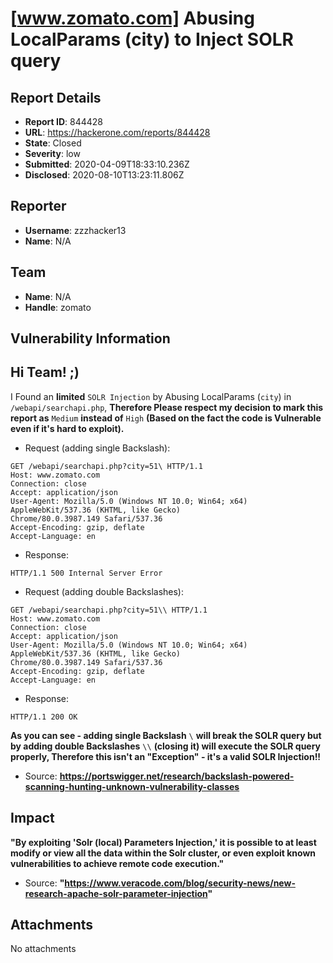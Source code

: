 # [www.zomato.com] Abusing LocalParams (city) to Inject SOLR query

## Report Details
- **Report ID**: 844428
- **URL**: https://hackerone.com/reports/844428
- **State**: Closed
- **Severity**: low
- **Submitted**: 2020-04-09T18:33:10.236Z
- **Disclosed**: 2020-08-10T13:23:11.806Z

## Reporter
- **Username**: zzzhacker13
- **Name**: N/A

## Team
- **Name**: N/A
- **Handle**: zomato

## Vulnerability Information
## Hi Team! ;)

I Found an **limited** ``SOLR Injection`` by Abusing LocalParams (``city``) in ``/webapi/searchapi.php``, **Therefore Please respect my decision to mark this report as** ``Medium`` **instead of** ``High`` **(Based on the fact the code is Vulnerable even if it's hard to exploit).**

- Request (adding single Backslash):

```http
GET /webapi/searchapi.php?city=51\ HTTP/1.1
Host: www.zomato.com
Connection: close
Accept: application/json
User-Agent: Mozilla/5.0 (Windows NT 10.0; Win64; x64) AppleWebKit/537.36 (KHTML, like Gecko)
Chrome/80.0.3987.149 Safari/537.36
Accept-Encoding: gzip, deflate
Accept-Language: en
```

- Response:

```http
HTTP/1.1 500 Internal Server Error
```
- Request (adding double Backslashes):

```http
GET /webapi/searchapi.php?city=51\\ HTTP/1.1
Host: www.zomato.com
Connection: close
Accept: application/json
User-Agent: Mozilla/5.0 (Windows NT 10.0; Win64; x64) AppleWebKit/537.36 (KHTML, like Gecko)
Chrome/80.0.3987.149 Safari/537.36
Accept-Encoding: gzip, deflate
Accept-Language: en
```

- Response:

```http
HTTP/1.1 200 OK
```

**As you can see - adding single Backslash** ``\`` **will break the SOLR query but by adding double Backslashes** ``\\`` **(closing it) will execute the SOLR query properly, Therefore this isn't an "Exception" - it's a valid SOLR Injection!!**

- Source: **https://portswigger.net/research/backslash-powered-scanning-hunting-unknown-vulnerability-classes**

## Impact

**"By exploiting 'Solr (local) Parameters Injection,' it is possible to at least modify or view all the data within the Solr cluster, or even exploit known vulnerabilities to achieve remote code execution."**

- Source: **"https://www.veracode.com/blog/security-news/new-research-apache-solr-parameter-injection"**

## Attachments
No attachments
